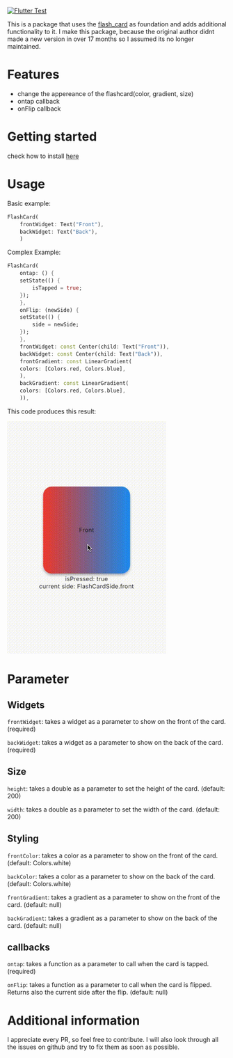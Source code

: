 <!--
For information about how to write a good package README, see the guide for
[writing package pages](https://dart.dev/guides/libraries/writing-package-pages).
-->
[![Flutter Test](https://github.com/oxelf/flutter_customizable_flashcards/actions/workflows/flutter_test.yml/badge.svg?branch=master)](https://github.com/oxelf/flutter_customizable_flashcards/actions/workflows/flutter_test.yml)

This is a package that uses the [flash_card](https://pub.dev/packages/flash_card) as foundation and adds additional functionality to it. 
I make this package, because the original author didnt made a new version in over 17 months so I assumed its no longer maintained. 


# Features

- change the appereance of the flashcard(color, gradient, size)
- ontap callback
- onFlip callback

# Getting started

check how to install [here](https://pub.dev/packages/customizable_flashcard/install)

# Usage

Basic example:

```dart
FlashCard(
    frontWidget: Text("Front"),
    backWidget: Text("Back"),
    )
```

Complex Example:

```dart
FlashCard(
    ontap: () {
    setState(() {
        isTapped = true;
    });
    },
    onFlip: (newSide) {
    setState(() {
        side = newSide;
    });
    },
    frontWidget: const Center(child: Text("Front")),
    backWidget: const Center(child: Text("Back")),
    frontGradient: const LinearGradient(
    colors: [Colors.red, Colors.blue],
    ),
    backGradient: const LinearGradient(
    colors: [Colors.red, Colors.blue],
    )),
``` 

This code produces this result: 

![example gif](complex_example.gif)


# Parameter

## Widgets
`frontWidget`: takes a widget as a parameter to show on the front of the card. (required)

`backWidget`: takes a widget as a parameter to show on the back of the card. (required)

## Size
`height`: takes a double as a parameter to set the height of the card. (default: 200)

`width`: takes a double as a parameter to set the width of the card. (default: 200)

## Styling
`frontColor`: takes a color as a parameter to show on the front of the card. (default: Colors.white) 

`backColor`: takes a color as a parameter to show on the back of the card. (default: Colors.white)

`frontGradient`: takes a gradient as a parameter to show on the front of the card. (default: null)

`backGradient`: takes a gradient as a parameter to show on the back of the card. (default: null)

## callbacks
`ontap`: takes a function as a parameter to call when the card is tapped. (required)

`onFlip`: takes a function as a parameter to call when the card is flipped. Returns also the current side after the flip. (default: null)

# Additional information
I appreciate every PR, so feel free to contribute.
I will also look through all the issues on github and try to fix them as soon as possible.
